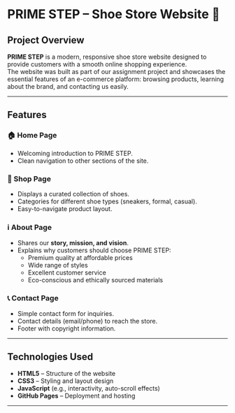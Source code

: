 # PRIME STEP – Shoe Store Website 👟

## Project Overview
**PRIME STEP** is a modern, responsive shoe store website designed to provide customers with a smooth online shopping experience.  
The website was built as part of our assignment project and showcases the essential features of an e-commerce platform: browsing products, learning about the brand, and contacting us easily.  

---

## Features

### 🏠 Home Page
- Welcoming introduction to PRIME STEP.  
- Clean navigation to other sections of the site.  
  

### 🛒 Shop Page
- Displays a curated collection of shoes.  
- Categories for different shoe types (sneakers, formal, casual).  
- Easy-to-navigate product layout.  

### ℹ️ About Page
- Shares our **story, mission, and vision**.  
- Explains why customers should choose PRIME STEP:
  - Premium quality at affordable prices  
  - Wide range of styles  
  - Excellent customer service  
  - Eco-conscious and ethically sourced materials  

### 📞 Contact Page
- Simple contact form for inquiries.  
- Contact details (email/phone) to reach the store.  
- Footer with copyright information.  

---

## Technologies Used
- **HTML5** – Structure of the website  
- **CSS3** – Styling and layout design  
- **JavaScript** (e.g., interactivity, auto-scroll effects)  
- **GitHub Pages** – Deployment and hosting  

---



